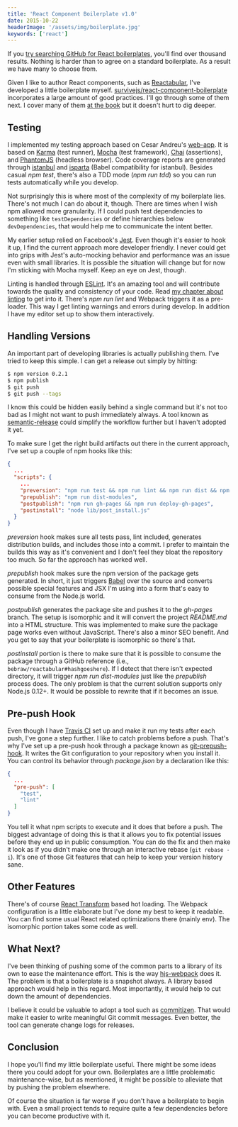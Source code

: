 ```yaml
---
title: 'React Component Boilerplate v1.0'
date: 2015-10-22
headerImage: '/assets/img/boilerplate.jpg'
keywords: ['react']
---
```


If you [try searching GitHub for React boilerplates](https://github.com/search?utf8=%E2%9C%93&q=react+boilerplate), you'll find over thousand results. Nothing is harder than to agree on a standard boilerplate. As a result we have many to choose from.

Given I like to author React components, such as [Reactabular](http://reactabular.js.org/), I've developed a little boilerplate myself. [survivejs/react-component-boilerplate](https://survivejs.github.io/react-component-boilerplate/) incorporates a large amount of good practices. I'll go through some of them next. I cover many of them [at the book](../../webpack_react/authoring_libraries/) but it doesn't hurt to dig deeper.

## Testing

I implemented my testing approach based on Cesar Andreu's [web-app](https://github.com/cesarandreu/web-app). It is based on [Karma](https://karma-runner.github.io) (test runner), [Mocha](https://mochajs.org/) (test framework), [Chai](http://chaijs.com/) (assertions), and [PhantomJS](http://phantomjs.org/) (headless browser). Code coverage reports are generated through [istanbul](https://gotwarlost.github.io/istanbul/) and [isparta](https://github.com/douglasduteil/isparta) (Babel compatibility for istanbul). Besides casual *npm test*, there's also a TDD mode (*npm run tdd*) so you can run tests automatically while you develop.

Not surprisingly this is where most of the complexity of my boilerplate lies. There's not much I can do about it, though. There are times when I wish npm allowed more granularity. If I could push test dependencies to something like `testDependencies` or define hierarchies below `devDependencies`, that would help me to communicate the intent better.

My earlier setup relied on Facebook's [Jest](https://facebook.github.io/jest/). Even though it's easier to hook it up, I find the current approach more developer friendly. I never could get into grips with Jest's auto-mocking behavior and performance was an issue even with small libraries. It is possible the situation will change but for now I'm sticking with Mocha myself. Keep an eye on Jest, though.

Linting is handled through [ESLint](http://eslint.org/). It's an amazing tool and will contribute towards the quality and consistency of your code. Read [my chapter about linting](../../webpack_react/linting_in_webpack/) to get into it. There's *npm run lint* and Webpack triggers it as a pre-loader. This way I get linting warnings and errors during develop. In addition I have my editor set up to show them interactively.

## Handling Versions

An important part of developing libraries is actually publishing them. I've tried to keep this simple. I can get a release out simply by hitting:

```bash
$ npm version 0.2.1
$ npm publish
$ git push
$ git push --tags
```

I know this could be hidden easily behind a single command but it's not too bad as I might not want to push immediately always. A tool known as [semantic-release](https://www.npmjs.com/package/semantic-release) could simplify the workflow further but I haven't adopted it yet. 

To make sure I get the right build artifacts out there in the current approach, I've set up a couple of npm hooks like this:

```json
{
  ...
  "scripts": {
    ...
    "preversion": "npm run test && npm run lint && npm run dist && npm run dist-min && git commit --allow-empty -am \"Update dist\"",
    "prepublish": "npm run dist-modules",
    "postpublish": "npm run gh-pages && npm run deploy-gh-pages",
    "postinstall": "node lib/post_install.js"
  }
}
```

*preversion* hook makes sure all tests pass, lint included, generates distribution builds, and includes those into a commit. I prefer to maintain the builds this way as it's convenient and I don't feel they bloat the repository too much. So far the approach has worked well.

*prepublish* hook makes sure the npm version of the package gets generated. In short, it just triggers [Babel](https://babeljs.io/) over the source and converts possible special features and JSX I'm using into a form that's easy to consume from the Node.js world.

*postpublish* generates the package site and pushes it to the *gh-pages* branch. The setup is isomorphic and it will convert the project *README.md* into a HTML structure. This was implemented to make sure the package page works even without JavaScript. There's also a minor SEO benefit. And you get to say that your boilerplate is isomorphic so there's that.

*postinstall* portion is there to make sure that it is possible to consume the package through a GitHub reference (i.e., `bebraw/reactabular#hashgoeshere`). If I detect that there isn't expected directory, it will trigger *npm run dist-modules* just like the *prepublish* process does. The only problem is that the current solution supports only Node.js 0.12+. It would be possible to rewrite that if it becomes an issue.

## Pre-push Hook

Even though I have [Travis CI](https://travis-ci.org/) set up and make it run my tests after each push, I've gone a step further. I like to catch problems before a push. That's why I've set up a pre-push hook through a package known as [git-prepush-hook](https://www.npmjs.com/package/git-prepush-hook). It writes the Git configuration to your repository when you install it. You can control its behavior through *package.json* by a declaration like this:

```json
{
  ...
  "pre-push": [
    "test",
    "lint"
  ]
}
```

You tell it what npm scripts to execute and it does that before a push. The biggest advantage of doing this is that it allows you to fix potential issues before they end up in public consumption. You can do the fix and then make it look as if you didn't make one through an interactive rebase (`git rebase -i`). It's one of those Git features that can help to keep your version history sane.

## Other Features

There's of course [React Transform](https://github.com/gaearon/babel-plugin-react-transform) based hot loading. The Webpack configuration is a little elaborate but I've done my best to keep it readable. You can find some usual React related optimizations there (mainly env). The isomorphic portion takes some code as well.

## What Next?

I've been thinking of pushing some of the common parts to a library of its own to ease the maintenance effort. This is the way [hjs-webpack](https://www.npmjs.com/package/hjs-webpack) does it. The problem is that a boilerplate is a snapshot always. A library based approach would help in this regard. Most importantly, it would help to cut down the amount of dependencies.

I believe it could be valuable to adopt a tool such as [commitizen](https://commitizen.github.io/cz-cli/). That would make it easier to write meaningful Git commit messages. Even better, the tool can generate change logs for releases.

## Conclusion

I hope you'll find my little boilerplate useful. There might be some ideas there you could adopt for your own. Boilerplates are a little problematic maintenance-wise, but as mentioned, it might be possible to alleviate that by pushing the problem elsewhere.

Of course the situation is far worse if you don't have a boilerplate to begin with. Even a small project tends to require quite a few dependencies before you can become productive with it.

